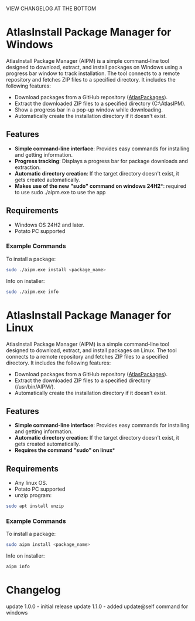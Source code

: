 VIEW CHANGELOG AT THE BOTTOM

# AtlasInstall Package Manager for Windows

AtlasInstall Package Manager (AIPM) is a simple command-line tool designed to download, extract, and install packages on Windows using a progress bar window to track installation. The tool connects to a remote repository and fetches ZIP files to a specified directory. It includes the following features:

- Download packages from a GitHub repository ([AtlasPackages](https://github.com/NanoSoftDevTeam/AtlasPackageManager)).
- Extract the downloaded ZIP files to a specified directory (C:\AtlasIPM).
- Show a progress bar in a pop-up window while downloading.
- Automatically create the installation directory if it doesn't exist.

## Features

- **Simple command-line interface**: Provides easy commands for installing and getting information.
- **Progress tracking**: Displays a progress bar for package downloads and extraction.
- **Automatic directory creation**: If the target directory doesn't exist, it gets created automatically.
- **Makes use of the new "sudo" command on windows 24H2***: required to use sudo ./aipm.exe to use the app
  
## Requirements

- Windows OS 24H2 and later.
- Potato PC supported

### Example Commands

To install a package:

```bash
sudo ./aipm.exe install <package_name>
```

Info on installer:
```bash
sudo ./aipm.exe info
```


# AtlasInstall Package Manager for Linux

AtlasInstall Package Manager (AIPM) is a simple command-line tool designed to download, extract, and install packages on Linux. The tool connects to a remote repository and fetches ZIP files to a specified directory. It includes the following features:

- Download packages from a GitHub repository ([AtlasPackages](https://github.com/NanoSoftDevTeam/AtlasPackageManager)).
- Extract the downloaded ZIP files to a specified directory (/usr/bin/AIPM/).
- Automatically create the installation directory if it doesn't exist.

## Features

- **Simple command-line interface**: Provides easy commands for installing and getting information.
- **Automatic directory creation**: If the target directory doesn't exist, it gets created automatically.
- **Requires the command "sudo" on linux***
  
## Requirements

- Any linux OS.
- Potato PC supported
- unzip program:
```bash
sudo apt install unzip
```

### Example Commands

To install a package:

```bash
sudo aipm install <package_name>
```

Info on installer:
```bash
aipm info
```

# Changelog
update 1.0.0 - initial release
update 1.1.0 - added update@self command for windows
